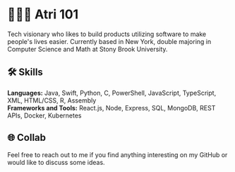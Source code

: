 # 👷🏽‍♂️ Atri 101
Tech visionary who likes to build products utilizing software to make people's lives easier. 
Currently based in New York, double majoring in Computer Science and Math at Stony Brook University.

## 🛠 Skills
**Languages:** Java, Swift, Python, C, PowerShell, JavaScript, TypeScript, XML, HTML/CSS, R, Assembly  
**Frameworks and Tools:** React.js, Node, Express, SQL, MongoDB, REST APIs, Docker, Kubernetes  

## 🌐 Collab
Feel free to reach out to me if you find anything interesting on my GitHub or would like to discuss some ideas.
